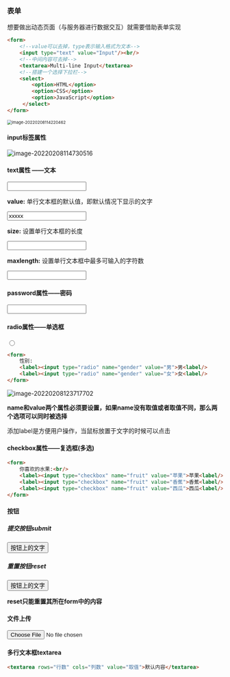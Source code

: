 ### 表单

想要做出动态页面（与服务器进行数据交互）就需要借助表单实现

```html
<form>
    <!--value可以去掉，type表示输入格式为文本-->
    <input type="text" value="Input"/><br/>
    <!--中间内容可去掉-->
    <textarea>Multi-line Input</textarea>
    <!--搭建一个选择下拉栏-->
    <select>
        <option>HTML</option>
        <option>CSS</option>
        <option>JavaScript</option>
     </select>
</form>
```

<img src="C:\Users\10140\AppData\Roaming\Typora\typora-user-images\image-20220208114220462.png" alt="image-20220208114220462" style="zoom: 67%;" />

#### input标签属性

![image-20220208114730516](C:\Users\10140\AppData\Roaming\Typora\typora-user-images\image-20220208114730516.png)



#### text属性 ——文本

<input type="text"/>

**value:** 单行文本框的默认值，即默认情况下显示的文字

<input type="text" value="xxxxx"/>

**size:** 设置单行文本框的长度

<input type="text" size="xx"/>

**maxlength:** 设置单行文本框中最多可输入的字符数

<input type="text" maxlength="xx"/>



#### password属性——密码

<input type="password"/>



#### radio属性——单选框

<input type="radio" name="组名" value="取值"/>

```html
<form>
    性别:
    <label><input type="radio" name="gender" value="男">男<label/>
    <label><input type="radio" name="gender" value="女">女<label/>
</form>
```

![image-20220208123717702](C:\Users\10140\AppData\Roaming\Typora\typora-user-images\image-20220208123717702.png)

**name和value两个属性必须要设置，如果name没有取值或者取值不同，那么两个选项可以同时被选择**

添加label是方便用户操作，当鼠标放置于文字的时候可以点击



#### checkbox属性——复选框(多选)

```html
<form>
    你喜欢的水果:<br/>
    <label><input type="checkbox" name="fruit" value="苹果">苹果<label/>
    <label><input type="checkbox" name="fruit" value="香蕉">香蕉<label/>
    <label><input type="checkbox" name="fruit" value="西瓜">西瓜<label/>   
</form>
```



#### 按钮

##### 提交按钮submit

<input type="submit" value="按钮上的文字"/>

##### 重置按钮reset

<input type="reset" value="按钮上的文字"/>

**reset只能重置其所在form中的内容**



#### 文件上传

<input type="file"/>



#### 多行文本框textarea

```html
<textarea rows="行数" cols="列数" value="取值">默认内容</textarea>
```

